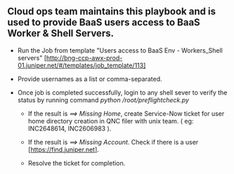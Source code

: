 ##  Cloud ops team maintains this playbook and is used to provide BaaS users access to BaaS Worker & Shell Servers.

* Run the Job from template "Users access to BaaS Env - Workers_Shell servers" [http://bng-ccp-awx-prod-01.juniper.net/#/templates/job_template/113]

* Provide usernames as a list or comma-separated.

* Once job is completed successfully, login to any shell sever to verify the status by running command
                  *python /root/preflightcheck.py <user1> <user2> <user3>*

  - If the result is *<user1> ==> Missing Home*, create Service-Now ticket for user home directory creation in QNC filer with unix team. ( eg: INC2648614, INC2606983 ).

  - If the result is *<user1> ==> Missing Account*. Check if there is a user [https://find.juniper.net].

  - Resolve the ticket for completion.
